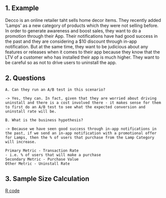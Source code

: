## 1. Example

Decco is an online retailer taht sells home decor items. They recently added 'Lamps' as a new category of products which they were not selling before. In order to generate awareness and boost sales, they want to do a promotion through their App. Their notifications have had good success in the past and they are considering a $10 discount through in-app notification. But at the same time, they want to be judicious about any features or releases when it comes to their app because they know that the LTV of a customer who has installed their app is much higher. They want to be careful so as not to drive users to uninstall the app.

## 2. Questions

    A. Can they run an A/B test in this scenario?

    -> Yes, they can. In fact, given that they are worried about driving uninstall and there is a cost involved there - it makes sense for them to first do an A/B test to see what the expected conversion and uninstall rate will be.

    B. What is the business hypothesis?

    -> Because we have seen good success through in-app notifications in the past, if we send an in-app notification with a promotional offer for Lamps, then the % of users that purchase from the Lamp Category will increase.

    Primary Metric - Transaction Rate 
    - i.e. % of users that will make a purchase
    Secondary Metric - Purchase Value
    Other Metric - Uninstall Rate

## 3. Sample Size Calculation

[R code](./End_to_End_AB_Test_Example_in_R.R)